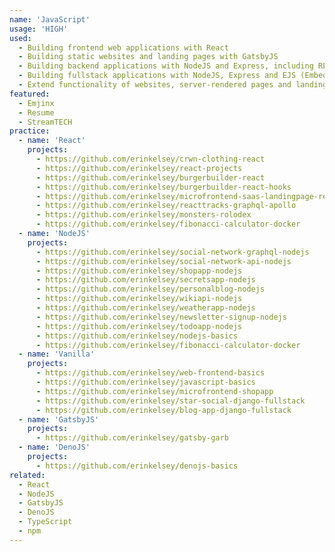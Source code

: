 ```yaml
---
name: 'JavaScript'
usage: 'HIGH'
used:
  - Building frontend web applications with React
  - Building static websites and landing pages with GatsbyJS
  - Building backend applications with NodeJS and Express, including REST and GraphQL APIs
  - Building fullstack applications with NodeJS, Express and EJS (Embedded JavaScript Templates)
  - Extend functionality of websites, server-rendered pages and landing pages with vanilla JavaScript
featured:
  - Emjinx
  - Resume
  - StreamTECH
practice:
  - name: 'React'
    projects:
      - https://github.com/erinkelsey/crwn-clothing-react
      - https://github.com/erinkelsey/react-projects
      - https://github.com/erinkelsey/burgerbuilder-react
      - https://github.com/erinkelsey/burgerbuilder-react-hooks
      - https://github.com/erinkelsey/microfrontend-saas-landingpage-react-vue
      - https://github.com/erinkelsey/reacttracks-graphql-apollo
      - https://github.com/erinkelsey/monsters-rolodex
      - https://github.com/erinkelsey/fibonacci-calculator-docker
  - name: 'NodeJS'
    projects:
      - https://github.com/erinkelsey/social-network-graphql-nodejs
      - https://github.com/erinkelsey/social-network-api-nodejs
      - https://github.com/erinkelsey/shopapp-nodejs
      - https://github.com/erinkelsey/secretsapp-nodejs
      - https://github.com/erinkelsey/personalblog-nodejs
      - https://github.com/erinkelsey/wikiapi-nodejs
      - https://github.com/erinkelsey/weatherapp-nodejs
      - https://github.com/erinkelsey/newsletter-signup-nodejs
      - https://github.com/erinkelsey/todoapp-nodejs
      - https://github.com/erinkelsey/nodejs-basics
      - https://github.com/erinkelsey/fibonacci-calculator-docker
  - name: 'Vanilla'
    projects:
      - https://github.com/erinkelsey/web-frontend-basics
      - https://github.com/erinkelsey/javascript-basics
      - https://github.com/erinkelsey/microfrontend-shopapp
      - https://github.com/erinkelsey/star-social-django-fullstack
      - https://github.com/erinkelsey/blog-app-django-fullstack
  - name: 'GatsbyJS'
    projects:
      - https://github.com/erinkelsey/gatsby-garb
  - name: 'DenoJS'
    projects:
      - https://github.com/erinkelsey/denojs-basics
related:
  - React
  - NodeJS
  - GatsbyJS
  - DenoJS
  - TypeScript
  - npm
---
```

